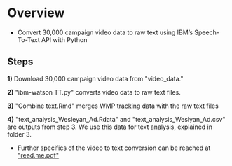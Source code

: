 # Overview
* Convert 30,000 campaign video data to raw text using IBM’s Speech-To-Text API with Python 

## Steps 
**1)** Download 30,000 campaign video data from "video_data." 


**2)** "ibm-watson TT.py" converts video data to raw text files.


**3)** "Combine text.Rmd" merges WMP tracking data with the raw text files 


**4)** "text_analysis_Wesleyan_Ad.Rdata" and "text_analysis_Weslyan_Ad.csv" are outputs from step 3. We use this data for text analysis, explained in folder 3. 

* Further specifics of the video to text conversion can be reached at ["read.me.pdf"](https://github.com/grantjw/text_analysis_proj2/blob/main/video_to_text_fold2/read.me.pdf)
